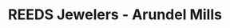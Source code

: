 ---
title: "REEDS Jewelers - Arundel Mills"
url: /hanover/reeds-jewelers-arundel-mills/
shop: jewelry
---